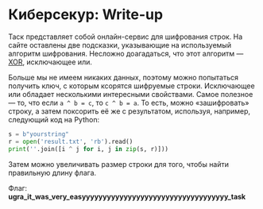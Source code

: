 # Киберсекур: Write-up

Таск представляет собой онлайн-сервис для шифрования строк. На сайте оставлены две подсказки, 
указывающие на используемый алгоритм шифрования. Несложно доагадаться, что этот алгоритм —
[XOR](https://ru.wikipedia.org/wiki/%D0%A1%D0%BB%D0%BE%D0%B6%D0%B5%D0%BD%D0%B8%D0%B5_%D0%BF%D0%BE_%D0%BC%D0%BE%D0%B4%D1%83%D0%BB%D1%8E_2), исключающее или.

Больше мы не имеем никаких данных, поэтому можно попытаться получить ключ,
с которым ксорятся шифруемые строки. Исключающее или обладает несколькими интересными свойствами. 
Самое полезное — то, что если `a ^ b = c`, то `c ^ b = a`. То есть, можно «зашифровать» строку, 
а затем поксорить её же с результатом, используя, например, следующий код на Python: 

```python
s = b"yourstring"
r = open('result.txt', 'rb').read()
print(''.join([i ^ j for i, j in zip(s, r)]))
```

Затем можно увеличивать размер строки для того, чтобы найти правильную длину флага.

Флаг: **ugra_it_was_very_easyyyyyyyyyyyyyyyyyyyyyyyyyyyyyyyyyyy_task**
